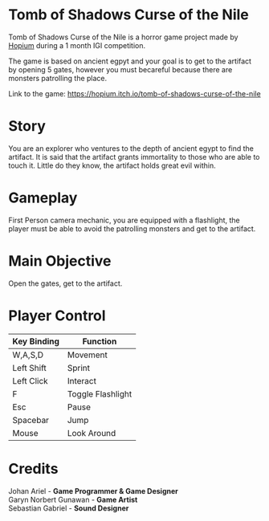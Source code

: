 # Tomb of Shadows Curse of the Nile

Tomb of Shadows Curse of the Nile is a horror game project made by [Hopium](https://hopium.itch.io/) during a 1 month IGI competition. 

The game is based on ancient egpyt and your goal is to get to the artifact by opening 5 gates, however you must becareful because there are monsters patrolling the place. 

Link to the game: https://hopium.itch.io/tomb-of-shadows-curse-of-the-nile 

# Story

You are an explorer who ventures to the depth of ancient egypt to find the artifact. It is said that the artifact grants immortality to those who are able to touch it. Little do they know, the artifact holds great evil within.

# Gameplay

First Person camera mechanic, you are equipped with a flashlight, the player must be able to avoid the patrolling monsters and get to the artifact.

# Main Objective

Open the gates, get to the artifact.

# Player Control

| Key Binding       | Function          |
| ----------------- | ----------------- |
| W,A,S,D           | Movement          |
| Left Shift        | Sprint            |
| Left Click        | Interact          |
| F                 | Toggle Flashlight |
| Esc               | Pause             |
| Spacebar          | Jump              |
| Mouse             | Look Around       |

# Credits
Johan Ariel - **Game Programmer & Game Designer** <br>
Garyn Norbert Gunawan - **Game Artist** <br>
Sebastian Gabriel - **Sound Designer** <br>

